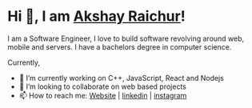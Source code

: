 # Hi 👋, I am [Akshay Raichur](https://akshayraichur.com)!

I am a Software Engineer, I love to build software revolving around web, mobile and servers. I have a bachelors degree in computer science.

Currently, 
- 🔭 I’m currently working on C++, JavaScript, React and Nodejs
- 👯 I’m looking to collaborate on web based projects
- 📫 How to reach me: [Website](https://akshayraichur.com) | [linkedin](https://www.linkedin.com/in/akshay-raichur) | [instagram](https://instagram.com/akshayraichur)

<!--
**akshayraichur/akshayraichur** is a ✨ _special_ ✨ repository because its `README.md` (this file) appears on your GitHub profile.

Here are some ideas to get you started:

- 🔭 I’m currently working on ...
- 🌱 I’m currently learning ...
- 👯 I’m looking to collaborate on ...
- 🤔 I’m looking for help with ...
- 💬 Ask me about ...
- 📫 How to reach me: ...
- 😄 Pronouns: ...
- ⚡ Fun fact: ...
-->

